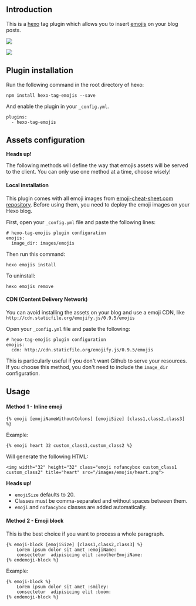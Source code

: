 ## Introduction

This is a [hexo](https://github.com/hexojs/hexo) tag plugin which allows you to insert [emojis](http://www.emoji-cheat-sheet.com/) on your blog posts.


![](http://i.imgur.com/vOqGsqb.png)

![](http://i.imgur.com/LFhn2RA.png)


## Plugin installation

Run the following command in the root directory of hexo:

```
npm install hexo-tag-emojis --save
```

And enable the plugin in your `_config.yml`.

```
plugins:
  - hexo-tag-emojis
```

## Assets configuration

__Heads up!__

The following methods will define the way that emojis assets will be served to the client. You can only use one method at a time, choose wisely!

#### Local installation

This plugin comes with all emoji images from [emoji-cheat-sheet.com repository](https://github.com/arvida/emoji-cheat-sheet.com). Before using them, you need to deploy the emoji images on your Hexo blog.

First, open your `_config.yml` file and paste the following lines:

```
# hexo-tag-emojis plugin configuration
emojis:
  image_dir: images/emojis
```

Then run this command:

```
hexo emojis install
```

To uninstall:

```
hexo emojis remove
```

#### CDN (Content Delivery Network)

You can avoid installing the assets on your blog and use a emoji CDN, like `http://cdn.staticfile.org/emojify.js/0.9.5/emojis`

Open your `_config.yml` file and paste the following:

```
# hexo-tag-emojis plugin configuration
emojis:
  cdn: http://cdn.staticfile.org/emojify.js/0.9.5/emojis
```

This is particularly useful if you don't want Github to serve your resources.
If you choose this method, you don't need to include the `image_dir` configuration.


## Usage

#### Method 1 - Inline emoji

```
{% emoji [emojiNameWithoutColons] [emojiSize] [class1,class2,class3] %}
```

Example:

```
{% emoji heart 32 custom_class1,custom_class2 %}
```

Will generate the following HTML:

```
<img width="32" height="32" class="emoji nofancybox custom_class1 custom_class2" title="heart" src="/images/emojis/heart.png">
```

__Heads up!__

* `emojiSize` defaults to 20.
* Classes must be comma-separated and without spaces between them.
* `emoji` and `nofancybox` classes are added automatically.



#### Method 2 - Emoji block

This is the best choice if you want to process a whole paragraph.

```
{% emoji-block [emojiSize] [class1,class2,class3] %}
    Lorem ipsum dolor sit amet :emojiName:
    consectetur  adipisicing elit :anotherEmojiName:
{% endemoji-block %}
```

Example:

```
{% emoji-block %}
    Lorem ipsum dolor sit amet :smiley:
    consectetur  adipisicing elit :boom:
{% endemoji-block %}
```
